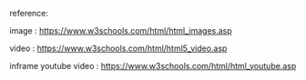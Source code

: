reference: 

image : https://www.w3schools.com/html/html_images.asp

video : https://www.w3schools.com/html/html5_video.asp

inframe youtube video : https://www.w3schools.com/html/html_youtube.asp